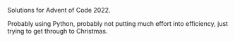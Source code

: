 Solutions for Advent of Code 2022.

Probably using Python, probably not putting much effort into efficiency, just trying to get through to Christmas.
